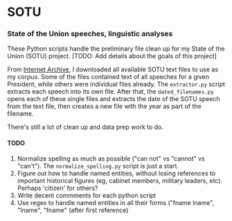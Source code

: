 # SOTU
### State of the Union speeches, linguistic analyses

These Python scripts handle the preliminary file clean up for my State of 
the Union (SOTU) project. [TODO: Add details about the goals of this project]

From [Internet Archive](http://archive.org), I downloaded all available SOTU text files to use as my corpus. Some of the files contained text of all speeches for a given President, while others were individual files already. The `extractor.py` script extracts each speech into its own file. After that, the `dated_filenames.py` opens each of these single files and extracts the date of the SOTU speech from the text file, then creates a new file with the year as part of the filename. 


There's still a lot of clean up and data prep work to do.

#### TODO

1. Normalize spelling as much as possible ("can not" vs "cannot" vs "can't"). The `normalize_spelling.py` script is just a start. 
2. Figure out how to handle named entities, without losing references to important historical figures (eg, cabinet members, military leaders, etc). Perhaps 'citizen' for others? 
3. Write decent commments for each python script
4. Use regex to handle named entities in all their forms ("fname lname", "lname", "fname" (after first reference)

